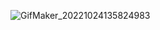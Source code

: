 
![GifMaker_20221024135824983](https://user-images.githubusercontent.com/109620221/197511328-00c18388-ee79-48d3-b265-a053330cb4f3.gif)
